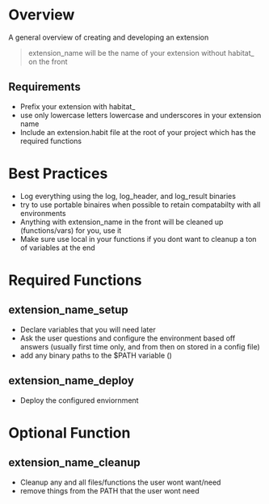 # Overview
A general overview of creating and developing an extension

> extension_name will be the name of your extension without habitat_ on the front

## Requirements
* Prefix your extension with habitat_
* use only lowercase letters lowercase and underscores in your extension name
* Include an extension.habit file at the root of your project which has the required functions

# Best Practices
* Log everything using the log, log_header, and log_result binaries
* try to use portable binaires when possible to retain compatabilty with all environments
* Anything with extension_name in the front will be cleaned up (functions/vars) for you, use it
* Make sure use local in your functions if you dont want to cleanup a ton of variables at the end

# Required Functions
## extension_name_setup
* Declare variables that you will need later
* Ask the user questions and configure the environment based off answers (usually first time only, and from then on stored in a config file)
* add any binary paths to the $PATH variable ()

## extension_name_deploy
* Deploy the configured enviornment

# Optional Function
## extension_name_cleanup
* Cleanup any and all files/functions the user wont want/need
* remove things from the PATH that the user wont need
